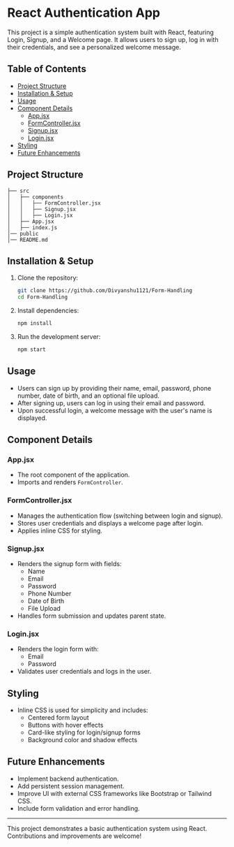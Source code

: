 # React Authentication App

This project is a simple authentication system built with React, featuring Login, Signup, and a Welcome page. It allows users to sign up, log in with their credentials, and see a personalized welcome message.

## Table of Contents
- [Project Structure](#project-structure)
- [Installation & Setup](#installation--setup)
- [Usage](#usage)
- [Component Details](#component-details)
  - [App.jsx](#appjsx)
  - [FormController.jsx](#formcontrollerjsx)
  - [Signup.jsx](#signupjsx)
  - [Login.jsx](#loginjsx)
- [Styling](#styling)
- [Future Enhancements](#future-enhancements)

## Project Structure
```
├── src
│   ├── components
│   │   ├── FormController.jsx
│   │   ├── Signup.jsx
│   │   ├── Login.jsx
│   ├── App.jsx
│   ├── index.js
│── public
│── README.md
```

## Installation & Setup
1. Clone the repository:
   ```sh
   git clone https://github.com/Divyanshu1121/Form-Handling
   cd Form-Handling
   ```
2. Install dependencies:
   ```sh
   npm install
   ```
3. Run the development server:
   ```sh
   npm start
   ```

## Usage
- Users can sign up by providing their name, email, password, phone number, date of birth, and an optional file upload.
- After signing up, users can log in using their email and password.
- Upon successful login, a welcome message with the user's name is displayed.

## Component Details

### App.jsx
- The root component of the application.
- Imports and renders `FormController`.

### FormController.jsx
- Manages the authentication flow (switching between login and signup).
- Stores user credentials and displays a welcome page after login.
- Applies inline CSS for styling.

### Signup.jsx
- Renders the signup form with fields:
  - Name
  - Email
  - Password
  - Phone Number
  - Date of Birth
  - File Upload
- Handles form submission and updates parent state.

### Login.jsx
- Renders the login form with:
  - Email
  - Password
- Validates user credentials and logs in the user.

## Styling
- Inline CSS is used for simplicity and includes:
  - Centered form layout
  - Buttons with hover effects
  - Card-like styling for login/signup forms
  - Background color and shadow effects

## Future Enhancements
- Implement backend authentication.
- Add persistent session management.
- Improve UI with external CSS frameworks like Bootstrap or Tailwind CSS.
- Include form validation and error handling.

---
This project demonstrates a basic authentication system using React. Contributions and improvements are welcome!

